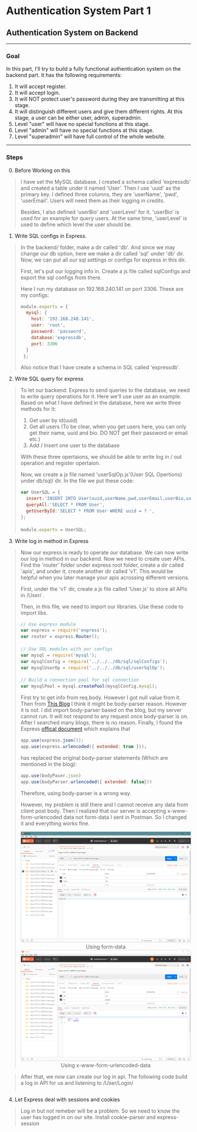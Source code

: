 # Authentication System Part 1

## Authentication System on Backend

---

### Goal

In this part, I'll try to build a fully functional authentication system on the backend part. It has the following requirements:

1. It will accept register.
2. It will accept login.
3. It will NOT protect user's password during they are transmitting at this stage.
4. It will distinguish different users and give them different rights. At this stage, a user can be either user, admin, superadmin.
5. Level "user" will have no special functions at this stage.
6. Level "admin" will have no special functions at this stage.
7. Level "superadmin" will have full control of the whole website.

---

### Steps
0. Before Working on this

> I have set the MySQL database. I created a schema called 'expressdb' and created a table under it named 'User'. Then I use 'uuid' as the primary key. I defined three columns, they are 'userName', 'pwd', 'userEmail'. Users will need them as their logging in credits. 
>
> Besides, I also defined 'userBio' and 'userLevel' for it. 'userBio' is used for an example for query users. At the same time, 'userLevel' is used to define which level the user should be.

1. Write SQL configs in Express.

> In the backend/ folder, make a dir called 'db'. And since we may change our db option, here we make a dir called 'sql' under 'db' dir. Now, we can put all our sql settings or configs for express in this dir.
>
> First, let's put our logging info in. Create a js file called sqlConfigs and export the sql configs from there.
>
> Here I run my database on 192.168.240.141 on port 3306. These are my configs:
>
> ```js
> module.exports = {  
>   mysql: {   
>     host: '192.168.240.141',     
>     user: 'root',   
>     password: 'password',  
>     database:'expressdb', 
>     port: 3306  
>   }
>  };
> ```
>
> Also notice that I have create a schema in SQL called 'expressdb'.

2. Write SQL query for express

> To let our backend: Express to send queries to the database, we need to write query operations for it. Here we'll use user as an example. Based on what I have defined in the database, here we write three methods for it:
>
> 1. Get user by id(uuid)
> 2. Get all users (To be clear, when you get users here, you can only get their name, uuid and bio. DO NOT get their password or email etc.)
> 3. Add / Insert one user to the database
>
> With these three opertaions, we should be able to write log in / out operation and register opertaion.
>
> Now, we create a js file named 'userSqlOp.js'(User SQL Opertions) under db/sql/ dir. In the file we put these code:
>
> ```js
> var UserSQL = {  
>   insert:'INSERT INTO User(uuid,userName,pwd,userEmail,userBio,userLevel) VALUES(?,?,?,?,?,?)', 
>   queryAll:'SELECT * FROM User',  
>   getUserById:'SELECT * FROM User WHERE uuid = ? ',
> };
> 
> module.exports = UserSQL;
> ```


3. Write log in method in Express

> Now our express is ready to operate our database. We can now write our log in method in our backend.
> Now we need to create user APIs. Find the 'router' folder under express root folder, create a dir called 'apis', and under it, create another dir called 'v1'. This would be helpful when you later manage your apis acrossing different versions. 
>
> First, under the 'v1' dir, create a js file called 'User.js' to store all APIs in /User/ .
>
> Then, in this file, we need to import our libraries. Use these code to import libs.
>
> ```js
> // Use express module
> var express = require('express');
> var router = express.Router();
>
> // Use SQL modules with our configs
> var mysql = require('mysql');
> var mysqlConfig = require('../../../db/sql/sqlConfigs');
> var mysqlUserOp = require('../../../db/sql/userSqlOp');
>
> // Build a connection pool for sql connection
> var mysqlPool = mysql.createPool(mysqlConfig.mysql);
> ```
>
> First try to get info from req.body. However I got null value from it. Then from [This Blog](https://blog.csdn.net/TyrionJ/article/details/81990048) I think it might be body-parser reason. However it is not. I did import body-parser based on the blog, but my server cannot run. It will not respond to any request once body-parser is on. After I searched many blogs, there is no reason. Finally, I found the Express [offical document](http://www.expressjs.com.cn/4x/api.html) which explains that 
>```js
> app.use(express.json());
> app.use(express.urlencoded({ extended: true }));
>```
> has replaced the original body-parser statements (Which are mentioned in the blog):
>
> ```js
> app.use(bodyPaser.json)
> app.use(bodyParser.urlencoded({ extended: false})) 
> ```
>
> Therefore, using body-parser is a wrong way.
>
> However, my problem is still there and I cannot receive any data from client post body. Then I realized that our server is accepting x-www-form-urlencoded data not form-data I sent in Postman. So I changed it and everything works fine.
>
> <img alt="Postman-formdata" src="../img/3/postman-formdata.png">
> <div align=center>Using form-data</div>
> <img alt="Postman-x-www-form-urlencoded-data" src="../img/3/postman-x-www-form-urlencoded-data.png">
> <div align=center>Using x-www-form-urlencoded-data</div>

>
>
>
> After that, we now can create our log in api. The following code build a log in API for us and listening to /User/Login/
>
> ```js
>
> ```
>
> 

4. Let Express deal with sessions and cookies

> Log in but not remeber will be a problem. So we need to know the user has logged in on our site.
> Install cookie-parser and express-session